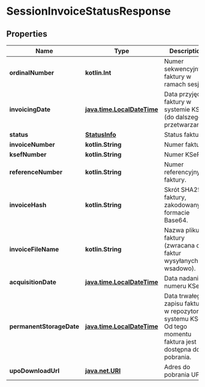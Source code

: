 
# SessionInvoiceStatusResponse

## Properties
| Name | Type | Description | Notes |
| ------------ | ------------- | ------------- | ------------- |
| **ordinalNumber** | **kotlin.Int** | Numer sekwencyjny faktury w ramach sesji. |  |
| **invoicingDate** | [**java.time.LocalDateTime**](java.time.LocalDateTime.md) | Data przyjęcia faktury w systemie KSeF (do dalszego przetwarzania). |  |
| **status** | [**StatusInfo**](StatusInfo.md) | Status faktury.  | Code | Description | Details | | --- | --- | --- | | 100 | Faktura przyjęta do dalszego przetwarzania | - | | 150 | Trwa przetwarzanie | - | | 200 | Sukces | - | | 405 | Przetwarzanie anulowane | - | | 410 | Nieprawidłowy zakres uprawnień | - | | 415 | Brak możliwości wysyłania faktury z załącznikiem | - | | 430 | Błąd weryfikacji pliku faktury | - | | 435 | Błąd odszyfrowania pliku | - | | 440 | Duplikat faktury | - | | 450 | Błąd weryfikacji semantyki dokumentu faktury | - | | 500 | Nieznany błąd ({statusCode}) | - | |  |
| **invoiceNumber** | **kotlin.String** | Numer faktury. |  [optional] |
| **ksefNumber** | **kotlin.String** | Numer KSeF. |  [optional] |
| **referenceNumber** | **kotlin.String** | Numer referencyjny faktury. |  [optional] |
| **invoiceHash** | **kotlin.String** | Skrót SHA256 faktury, zakodowany w formacie Base64. |  [optional] |
| **invoiceFileName** | **kotlin.String** | Nazwa pliku faktury (zwracana dla faktur wysyłanych wsadowo). |  [optional] |
| **acquisitionDate** | [**java.time.LocalDateTime**](java.time.LocalDateTime.md) | Data nadania numeru KSeF. |  [optional] |
| **permanentStorageDate** | [**java.time.LocalDateTime**](java.time.LocalDateTime.md) | Data trwałego zapisu faktury w repozytorium systemu KSeF. Od tego momentu faktura jest dostępna do pobrania. |  [optional] |
| **upoDownloadUrl** | [**java.net.URI**](java.net.URI.md) | Adres do pobrania UPO. |  [optional] |



